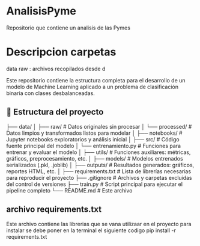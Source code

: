 # AnalisisPyme
Repositorio que contiene un analisis de las Pymes

# Descripcion carpetas 
data
    raw : archivos recopilados desde d

     
Este repositorio contiene la estructura completa para el desarrollo de un modelo de Machine Learning aplicado a un problema de clasificación binaria con clases desbalanceadas.

## 📁 Estructura del proyecto

├── data/
│ ├── raw/ # Datos originales sin procesar
│ └── processed/ # Datos limpios y transformados listos para modelar
│
├── notebooks/ # Jupyter notebooks exploratorios y análisis inicial
│
├── src/ # Código fuente principal del modelo
│ └── entrenamiento.py # Funciones para entrenar y evaluar el modelo
│
├── utils/ # Funciones auxiliares: métricas, gráficos, preprocesamiento, etc.
│
├── models/ # Modelos entrenados serializados (.pkl, .joblib)
│
├── outputs/ # Resultados generados: gráficos, reportes HTML, etc.
│
├── requirements.txt # Lista de librerías necesarias para reproducir el proyecto
├── .gitignore # Archivos y carpetas excluidas del control de versiones
├── train.py # Script principal para ejecutar el pipeline completo
└── README.md # Este archivo


## archivo requirements.txt 
Este archivo contiene las librerias que se vana  utilizaar en el proyecto 
para instalar se debe poner en la terminal el siguiente codigo
pip install -r requirements.txt


